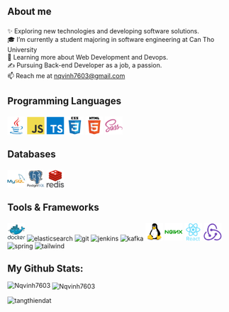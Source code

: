 
###

<h2 align="left">About me</h2>

###

<p align="left">✨ Exploring new technologies and developing software solutions.<br>🎓 I’m currently a student majoring in software engineering at Can Tho University<br>🌱 Learning more about Web Development and Devops.<br>✍️ Pursuing Back-end Developer as a job, a passion.<br>📫 Reach me at <a href="nqvinh7603@gmail.com">nqvinh7603@gmail.com</a></p>

###

<h2 align="left">Programming Languages</h2>

###

<p align="left">
    <!-- Programming Languages -->
    <img src="https://raw.githubusercontent.com/devicons/devicon/master/icons/java/java-original.svg" alt="java" width="40" height="40" />
    <img src="https://raw.githubusercontent.com/devicons/devicon/master/icons/javascript/javascript-original.svg" alt="javascript" width="40" height="40" />
    <img src="https://raw.githubusercontent.com/devicons/devicon/master/icons/typescript/typescript-original.svg" alt="typescript" width="40" height="40" />
    <img src="https://raw.githubusercontent.com/devicons/devicon/master/icons/css3/css3-original-wordmark.svg" alt="css3" width="40" height="40" />
    <img src="https://raw.githubusercontent.com/devicons/devicon/master/icons/html5/html5-original-wordmark.svg" alt="html5" width="40" height="40" />
    <img src="https://raw.githubusercontent.com/devicons/devicon/master/icons/sass/sass-original.svg" alt="sass" width="40" height="40" />
</p>

###

<h2 align="left">Databases</h2>

###

<p align="left">
    <!-- Databases -->
    <img src="https://raw.githubusercontent.com/devicons/devicon/master/icons/mysql/mysql-original-wordmark.svg" alt="mysql" width="40" height="40" />
    <img src="https://raw.githubusercontent.com/devicons/devicon/master/icons/postgresql/postgresql-original-wordmark.svg" alt="postgresql" width="40" height="40" />
    <img src="https://raw.githubusercontent.com/devicons/devicon/master/icons/redis/redis-original-wordmark.svg" alt="redis" width="40" height="40" />
</p>

###

<h2 align="left">Tools & Frameworks</h2>

###

<p align="left">
    <img src="https://raw.githubusercontent.com/devicons/devicon/master/icons/docker/docker-original-wordmark.svg" alt="docker" width="40" height="40" />
    <img src="https://www.vectorlogo.zone/logos/elastic/elastic-icon.svg" alt="elasticsearch" width="40" height="40" />
    <img src="https://www.vectorlogo.zone/logos/git-scm/git-scm-icon.svg" alt="git" width="40" height="40" />
    <img src="https://www.vectorlogo.zone/logos/jenkins/jenkins-icon.svg" alt="jenkins" width="40" height="40" />
    <img src="https://www.vectorlogo.zone/logos/apache_kafka/apache_kafka-icon.svg" alt="kafka" width="40" height="40" />
    <img src="https://raw.githubusercontent.com/devicons/devicon/master/icons/linux/linux-original.svg" alt="linux" width="40" height="40" />
    <img src="https://raw.githubusercontent.com/devicons/devicon/master/icons/nginx/nginx-original.svg" alt="nginx" width="40" height="40" />
    <img src="https://raw.githubusercontent.com/devicons/devicon/master/icons/react/react-original-wordmark.svg" alt="react" width="40" height="40" />
    <img src="https://raw.githubusercontent.com/devicons/devicon/master/icons/redux/redux-original.svg" alt="redux" width="40" height="40" />
    <img src="https://www.vectorlogo.zone/logos/springio/springio-icon.svg" alt="spring" width="40" height="40" />
    <img src="https://www.vectorlogo.zone/logos/tailwindcss/tailwindcss-icon.svg" alt="tailwind" width="40" height="40" />
</p>

###

<h2>My Github Stats:</h2>

<p><img align="left" src="https://github-readme-stats.vercel.app/api/top-langs?username=Nqvinh7603&show_icons=true&locale=en&layout=compact" alt="Nqvinh7603" /></p>

<p>&nbsp;<img align="center" src="https://github-readme-stats.vercel.app/api?username=Nqvinh7603&show_icons=true&locale=en" alt="Nqvinh7603" /></p>

<p><img align="center" src="https://github-readme-streak-stats.herokuapp.com/?user=tangthiendat&" alt="tangthiendat" /></p>
